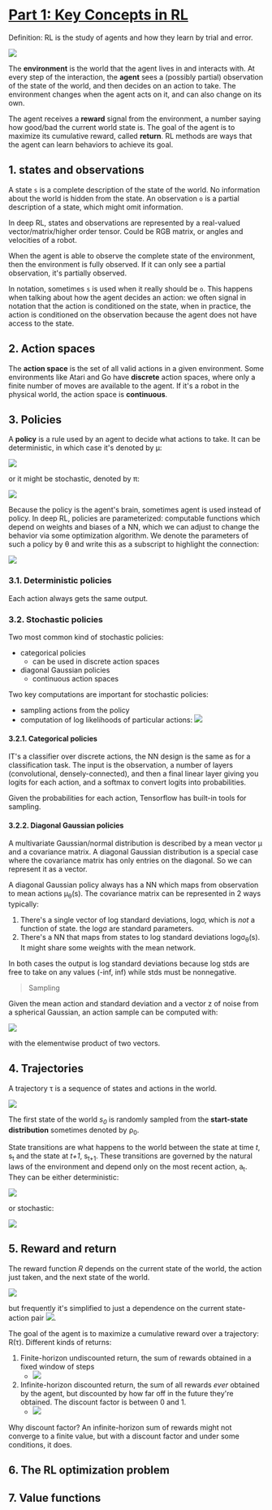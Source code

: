 # [Part 1: Key Concepts in RL](https://spinningup.openai.com/en/latest/spinningup/rl_intro.html)

Definition: RL is the study of agents and how they learn by trial and error. 

![ ](https://spinningup.openai.com/en/latest/_images/rl_diagram_transparent_bg.png)

The **environment** is the world that the agent lives in and interacts with. At every step of the interaction, the **agent** sees a (possibly partial) observation of the state of the world, and then decides on an action to take. The environment changes when the agent acts on it, and can also change on its own.

The agent receives a **reward** signal from the environment, a number saying how good/bad the current world state is. The goal of the agent is to maximize its cumulative reward, called **return**. RL methods are ways that the agent can learn behaviors to achieve its goal.

##  1. states and observations

A state `s` is a complete description of the state of the world. No information about the world is hidden from the state. An observation `o` is a partial description of a state, which might omit information.

In deep RL, states and observations are represented by a real-valued vector/matrix/higher order tensor. Could be RGB matrix, or angles and velocities of a robot.

When the agent is able to observe the complete state of the environment, then the environment is fully observed. If it can only see a partial observation, it's partially observed.

In notation, sometimes `s` is used when it really should be `o`. This happens when talking about how the agent decides an action: we often signal in notation that the action is conditioned on the state, when in practice, the action is conditioned on the observation because the agent does not have access to the state.

##  2. Action spaces

The **action space** is the set of all valid actions in a given environment. Some environments like Atari and Go have **discrete** action spaces, where only a finite number of moves are available to the agent. If it's a robot in the physical world, the action space is **continuous**.

##  3. Policies

A **policy** is a rule used by an agent to decide what actions to take. It can be deterministic, in which case it's denoted by &mu;:

![ ](https://spinningup.openai.com/en/latest/_images/math/73fcacd255a221d20d5d9300acf86e4d3bf5ea1b.svg)

or it might be stochastic, denoted by &pi;:

![ ](https://spinningup.openai.com/en/latest/_images/math/89757355805c4084ac93610e9581c060f2e61610.svg)

Because the policy is the agent's brain, sometimes agent is used instead of policy. In deep RL, policies are parameterized: computable functions which depend on weights and biases of a NN, which we can adjust to change the behavior via some optimization algorithm. We denote the parameters of such a policy by &theta; and write this as a subscript to highlight the connection:

![ ](https://spinningup.openai.com/en/latest/_images/math/831f731859658682b2af7e217a76648697c9de46.svg)

### 3.1. Deterministic policies

Each action always gets the same output.

### 3.2. Stochastic policies

Two most common kind of stochastic policies: 

* categorical policies
    - can be used in discrete action spaces
* diagonal Gaussian policies
    - continuous action spaces

Two key computations are important for stochastic policies:

* sampling actions from the policy
* computation of log likelihoods of particular actions: ![ ](https://spinningup.openai.com/en/latest/_images/math/cc2095cba170e09137c55cb4f1786955b3174336.svg)

#### 3.2.1. Categorical policies

IT's a classifier over discrete actions, the NN design is the same as for a classification task. The input is the observation, a number of layers (convolutional, densely-connected), and then a final linear layer giving you logits for each action, and a softmax to convert logits into probabilities.

Given the probabilities for each action, Tensorflow has built-in tools for sampling.

#### 3.2.2. Diagonal Gaussian policies

A multivariate Gaussian/normal distribution is described by a mean vector &mu; and a covariance matrix. A diagonal Gaussian distribution is a special case where the covariance matrix has only entries on the diagonal. So we can represent it as a vector.

A diagonal Gaussian policy always has a NN which maps from observation to mean actions &mu;<sub>&theta;</sub>(s). The covariance matrix can be represented in 2 ways typically:

1. There's a single vector of log standard deviations, log&sigma;, which is *not* a function of state. the log&sigma; are standard parameters.
2. There's a NN that maps from states to log standard deviations log&sigma;<sub>&theta;</sub>(s). It might share some weights with the mean network.

In both cases the output is log standard deviations because log stds are free to take on any values (-inf, inf) while stds must be nonnegative.

> Sampling

Given the mean action and standard deviation and a vector z of noise from a spherical Gaussian, an action sample can be computed with:

![ ](https://spinningup.openai.com/en/latest/_images/math/b18a4163a861b1fc18c6a6824af3f5540d4e2468.svg)

with the elementwise product of two vectors.

##  4. Trajectories

A trajectory &tau; is a sequence of states and actions in the world.

![ ](https://spinningup.openai.com/en/latest/_images/math/8337d86159a1cd98dfcd0601993d7b6b2fbb54d9.svg)

The first state of the world *s<sub>0</sub>* is randomly sampled from the **start-state distribution** sometimes denoted by &rho;<sub>0</sub>.

State transitions are what happens to the world between the state at time *t*, s<sub>t</sub> and the state at *t+1*, s<sub>t+1</sub>. These transitions are governed by the natural laws of the environment and depend only on the most recent action, a<sub>t</sub>. They can be either deterministic:

![ ](https://spinningup.openai.com/en/latest/_images/math/16da6346104894fb6a673473cbfc9ffeba6471fa.svg)

or stochastic:

![ ](https://spinningup.openai.com/en/latest/_images/math/872390af4f5b2541d17e7ef2bfaecbe1e9746d94.svg)

##  5. Reward and return

The reward function *R* depends on the current state of the world, the action just taken, and the next state of the world.

![ ](https://spinningup.openai.com/en/latest/_images/math/6ed565b0911f12c8ef64d93a617d8bb30380d5d5.svg)

but frequently it's simplified to just a dependence on the current state-action pair ![ ](https://spinningup.openai.com/en/latest/_images/math/3a66e4711a16a69ca64bd10d96985363d6e4bc5c.svg).

The goal of the agent is to maximize a cumulative reward over a trajectory: R(&tau;). Different kinds of returns:

1. Finite-horizon undiscounted return, the sum of rewards obtained in a fixed window of steps 
    * ![ ](https://spinningup.openai.com/en/latest/_images/math/b2466507811fc9b9cbe2a0a51fd36034e16f2780.svg)
2. Infinite-horizon discounted return, the sum of all rewards *ever* obtained by the agent, but discounted by how far off in the future they're obtained. The discount factor is between 0 and 1. 
    * ![ ](https://spinningup.openai.com/en/latest/_images/math/bf49428c66c91a45d7b66a432450ee49a3622348.svg)

Why discount factor? An infinite-horizon sum of rewards might not converge to a finite value, but with a discount factor and under some conditions, it does.

##  6. The RL optimization problem



##  7. Value functions


